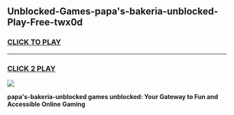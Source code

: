 
## Unblocked-Games-papa's-bakeria-unblocked-Play-Free-twx0d
<h3>
<a href="https://premium76.site?title=papa's-bakeria-unblocked&ref=23A">CLICK TO PLAY</a></h3>
<hr>

<h3>
<a href="https://premium76.site?title=papa's-bakeria-unblocked&ref=23A">CLICK 2 PLAY</a>
  
</h3>

<a href="https://premium76.site?title=papa's-bakeria-unblocked&ref=23A"><img src="https://clearcache.store/games.png"></a>


**papa's-bakeria-unblocked games unblocked: Your Gateway to Fun and Accessible Online Gaming**
